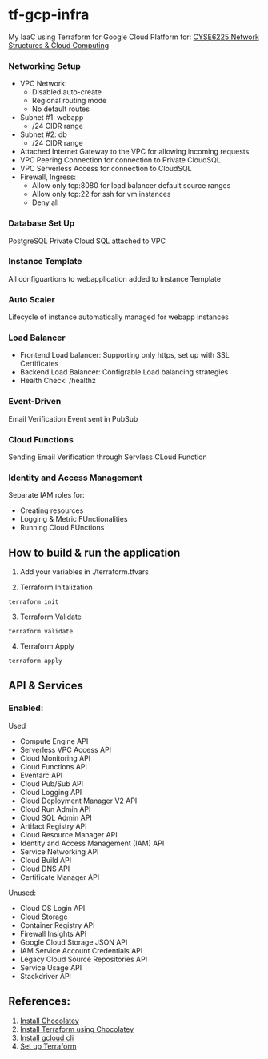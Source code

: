 # tf-gcp-infra

My IaaC using Terraform for Google Cloud Platform for: [CYSE6225 Network Structures &amp; Cloud Computing](https://spring2024.csye6225.cloud/)

### Networking Setup
- VPC Network:
   - Disabled auto-create 
   - Regional routing mode
   - No default routes
- Subnet #1: webapp
   - /24 CIDR range
- Subnet #2: db
   - /24 CIDR range
- Attached Internet Gateway to the VPC for allowing incoming requests
- VPC Peering Connection for connection to Private CloudSQL
- VPC Serverless Access for connection to CloudSQL
- Firewall, Ingress:
   - Allow only tcp:8080 for load balancer default source ranges
   - Allow only tcp:22 for ssh for vm instances
   - Deny all

### Database Set Up
PostgreSQL Private Cloud SQL attached to VPC

### Instance Template
All configuartions to webapplication added to Instance Template

### Auto Scaler
Lifecycle of instance automatically managed for webapp instances

### Load Balancer
- Frontend Load balancer: Supporting only https, set up with SSL Certificates
- Backend Load Balancer: Configrable Load balancing strategies
- Health Check: /healthz
   
### Event-Driven
Email Verification Event sent in PubSub 

### Cloud Functions
Sending Email Verification through Servless CLoud Function

### Identity and Access Management
Separate IAM roles for:
   - Creating resources
   - Logging & Metric FUnctionalities
   - Running Cloud FUnctions
   

## How to build & run the application

1. Add your variables in ./terraform.tfvars

2. Terraform Initalization
   
```
terraform init
```

3. Terraform Validate
   
```
terraform validate
```

4. Terraform Apply
   
```
terraform apply
```

## API & Services

### Enabled:

Used
- Compute Engine API
- Serverless VPC Access API
- Cloud Monitoring API
- Cloud Functions API
- Eventarc API
- Cloud Pub/Sub API
- Cloud Logging API
- Cloud Deployment Manager V2 API
- Cloud Run Admin API
- Cloud SQL Admin API
- Artifact Registry API
- Cloud Resource Manager API
- Identity and Access Management (IAM) API
- Service Networking API
- Cloud Build API
- Cloud DNS API
- Certificate Manager API

Unused:
- Cloud OS Login API					
- Cloud Storage					
- Container Registry API					
- Firewall Insights API					
- Google Cloud Storage JSON API					
- IAM Service Account Credentials API					
- Legacy Cloud Source Repositories API
- Service Usage API					
- Stackdriver API

## References:
1. [Install Chocolatey](https://docs.chocolatey.org/en-us/choco/setup)
2. [Install Terraform using Chocolatey](https://community.chocolatey.org/packages/terraform)
3. [Install gcloud cli](https://cloud.google.com/sdk/docs/install)
4. [Set up Terraform](https://developer.hashicorp.com/terraform/install?ajs_aid=ee087ad3-951d-4cf7-bcf4-ebbe422dd887&product_intent=terraform)

